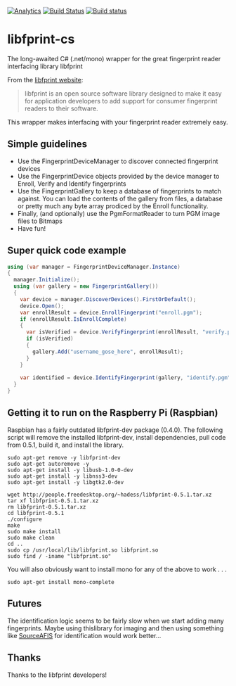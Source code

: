 [![Analytics](https://ga-beacon.appspot.com/UA-8535255-2/unosquare/libfprint-cs/)](https://github.com/igrigorik/ga-beacon)
[![Build Status](https://travis-ci.org/unosquare/libfprint-cs.svg?branch=master)](https://travis-ci.org/unosquare/libfprint-cs)
[![Build status](https://ci.appveyor.com/api/projects/status/jxi3ixge0p8jx9e8/branch/master?svg=true)](https://ci.appveyor.com/project/geoperez/libfprint-cs/branch/master)

# libfprint-cs

The long-awaited C# (.net/mono) wrapper for the great fingerprint reader interfacing library libfprint

From the <a target="_blank" href="http://www.freedesktop.org/wiki/Software/fprint/libfprint/">libfprint website</a>:
<blockquote>
libfprint is an open source software library designed to make it easy for application developers to add support for consumer fingerprint readers to their software.
</blockquote>

This wrapper makes interfacing with your fingerprint reader extremely easy.

## Simple guidelines
<ul>
<li>Use the FingerprintDeviceManager to discover connected fingerprint devices</li>
<li>Use the FingerprintDevice objects provided by the device manager to Enroll, Verify and Identify fingerprints</li>
<li>Use the FingerprintGallery to keep a database of fingerprints to match against. You can load the contents of the gallery from files, a database or pretty much any byte array prodiced by the Enroll functionality.</li>
<li>Finally, (and optionally) use the PgmFormatReader to turn PGM image files to Bitmaps</li>
<li>Have fun!</li>
</ul>

## Super quick code example

```cs
using (var manager = FingerprintDeviceManager.Instance)
{
  manager.Initialize();
  using (var gallery = new FingerprintGallery())
  {
    var device = manager.DiscoverDevices().FirstOrDefault();
    device.Open();
    var enrollResult = device.EnrollFingerprint("enroll.pgm");
    if (enrollResult.IsEnrollComplete)
    {
      var isVerified = device.VerifyFingerprint(enrollResult, "verify.pgm");
      if (isVerified)
      {
        gallery.Add("username_gose_here", enrollResult);
      }
    }
    
    var identified = device.IdentifyFingerprint(gallery, "identify.pgm");
  }
}
```

## Getting it to run on the Raspberry Pi (Raspbian)

Raspbian has a fairly outdated libfprint-dev package (0.4.0). The following script will remove the installed libfprint-dev, install dependencies, pull code from 0.5.1, build it, and install the library.

```shell
sudo apt-get remove -y libfprint-dev
sudo apt-get autoremove -y
sudo apt-get install -y libusb-1.0-0-dev
sudo apt-get install -y libnss3-dev
sudo apt-get install -y libgtk2.0-dev

wget http://people.freedesktop.org/~hadess/libfprint-0.5.1.tar.xz
tar xf libfprint-0.5.1.tar.xz
rm libfprint-0.5.1.tar.xz
cd libfprint-0.5.1
./configure
make
sudo make install
sudo make clean
cd ..
sudo cp /usr/local/lib/libfprint.so libfprint.so
sudo find / -iname "libfprint.so"
```

You will also obviously want to install mono for any of the above to work . . .
```shell
sudo apt-get install mono-complete
```

## Futures

The identification logic seems to be fairly slow when we start adding many fingerprints. Maybe using thislibrary for imaging and then using something like <a target="_blank" href="https://sourceafis.angeloflogic.com/">SourceAFIS</a> for identification would work better...

## Thanks

Thanks to the libfprint developers!
